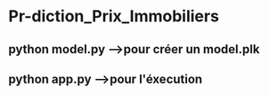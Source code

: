 # Pr-diction_Prix_Immobiliers
## python model.py -->pour créer un model.plk
## python app.py -->pour l'éxecution
